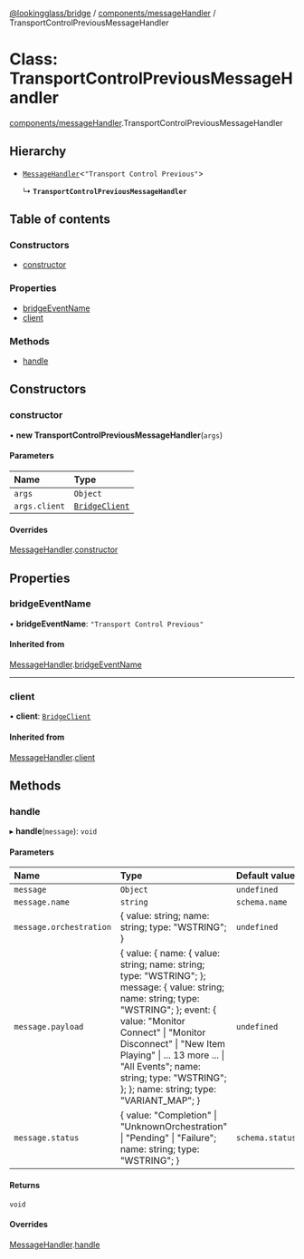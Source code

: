[@lookingglass/bridge](../README.md) / [components/messageHandler](../modules/components_messageHandler.md) / TransportControlPreviousMessageHandler

# Class: TransportControlPreviousMessageHandler

[components/messageHandler](../modules/components_messageHandler.md).TransportControlPreviousMessageHandler

## Hierarchy

- [`MessageHandler`](components_messageHandler.MessageHandler.md)<``"Transport Control Previous"``\>

  ↳ **`TransportControlPreviousMessageHandler`**

## Table of contents

### Constructors

- [constructor](components_messageHandler.TransportControlPreviousMessageHandler.md#constructor)

### Properties

- [bridgeEventName](components_messageHandler.TransportControlPreviousMessageHandler.md#bridgeeventname)
- [client](components_messageHandler.TransportControlPreviousMessageHandler.md#client)

### Methods

- [handle](components_messageHandler.TransportControlPreviousMessageHandler.md#handle)

## Constructors

### constructor

• **new TransportControlPreviousMessageHandler**(`args`)

#### Parameters

| Name | Type |
| :------ | :------ |
| `args` | `Object` |
| `args.client` | [`BridgeClient`](client_BridgeClient.BridgeClient.md) |

#### Overrides

[MessageHandler](components_messageHandler.MessageHandler.md).[constructor](components_messageHandler.MessageHandler.md#constructor)

## Properties

### bridgeEventName

• **bridgeEventName**: ``"Transport Control Previous"``

#### Inherited from

[MessageHandler](components_messageHandler.MessageHandler.md).[bridgeEventName](components_messageHandler.MessageHandler.md#bridgeeventname)

___

### client

• **client**: [`BridgeClient`](client_BridgeClient.BridgeClient.md)

#### Inherited from

[MessageHandler](components_messageHandler.MessageHandler.md).[client](components_messageHandler.MessageHandler.md#client)

## Methods

### handle

▸ **handle**(`message`): `void`

#### Parameters

| Name | Type | Default value |
| :------ | :------ | :------ |
| `message` | `Object` | `undefined` |
| `message.name` | `string` | `schema.name` |
| `message.orchestration` | { value: string; name: string; type: "WSTRING"; } | `undefined` |
| `message.payload` | { value: { name: { value: string; name: string; type: "WSTRING"; }; message: { value: string; name: string; type: "WSTRING"; }; event: { value: "Monitor Connect" \| "Monitor Disconnect" \| "New Item Playing" \| ... 13 more ... \| "All Events"; name: string; type: "WSTRING"; }; }; name: string; type: "VARIANT\_MAP"; } | `undefined` |
| `message.status` | { value: "Completion" \| "UnknownOrchestration" \| "Pending" \| "Failure"; name: string; type: "WSTRING"; } | `schema.status` |

#### Returns

`void`

#### Overrides

[MessageHandler](components_messageHandler.MessageHandler.md).[handle](components_messageHandler.MessageHandler.md#handle)
